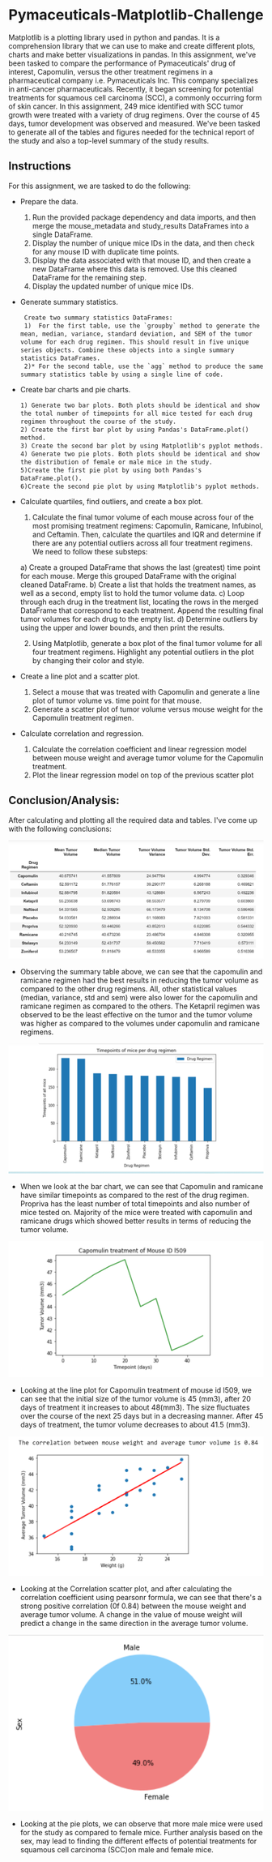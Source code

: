 # Pymaceuticals-Matplotlib-Challenge



Matplotlib is a plotting library used in python and pandas. It is a comprehension library that we can use to make and create different plots, charts and make better visualizations in pandas. In this assignment, we've been tasked to compare the performance of Pymaceuticals' drug of interest, Capomulin, versus the other treatment regimens in a  pharmaceutical company i.e. Pymaceuticals Inc. This company  specializes in anti-cancer pharmaceuticals. Recently, it began screening for potential treatments for squamous cell carcinoma (SCC), a commonly occurring form of skin cancer. In this assignment, 249 mice identified with SCC tumor growth were treated with a variety of drug regimens. Over the course of 45 days, tumor development was observed and measured. We've been tasked to generate all of the tables and figures needed for the technical report of the study and also a top-level summary of the study results.


## Instructions
For this assignment, we are tasked to do the following:

* Prepare the data.
     1) Run the provided package dependency and data imports, and then merge the mouse_metadata and study_results DataFrames into a single DataFrame.
     2) Display the number of unique mice IDs in the data, and then check for any mouse ID with duplicate time points. 
     3) Display the data associated with that mouse ID, and then create a new DataFrame where this data is removed. Use this cleaned DataFrame for the remaining step.
     4) Display the updated number of unique mice IDs.

* Generate summary statistics. 

       Create two summary statistics DataFrames:
       1)  For the first table, use the `groupby` method to generate the mean, median, variance, standard deviation, and SEM of the tumor volume for each drug regimen. This should result in five unique series objects. Combine these objects into a single summary statistics DataFrames.
       2)* For the second table, use the `agg` method to produce the same summary statistics table by using a single line of code.


* Create bar charts and pie charts. 

      1) Generate two bar plots. Both plots should be identical and show the total number of timepoints for all mice tested for each drug regimen throughout the course of the study.
      2) Create the first bar plot by using Pandas's DataFrame.plot() method.
      3) Create the second bar plot by using Matplotlib's pyplot methods.
      4) Generate two pie plots. Both plots should be identical and show the distribution of female or male mice in the study.
      5)Create the first pie plot by using both Pandas's DataFrame.plot().
      6)Create the second pie plot by using Matplotlib's pyplot methods.

* Calculate quartiles, find outliers, and create a box plot. 

   1) Calculate the final tumor volume of each mouse across four of the most promising treatment regimens: Capomulin, Ramicane, Infubinol, and Ceftamin. Then, calculate the quartiles and IQR and determine if there are any potential outliers across all four treatment regimens. We need to follow these substeps:
     
     a) Create a grouped DataFrame that shows the last (greatest) time point for each mouse. Merge this grouped DataFrame with the original cleaned DataFrame. 
     b) Create a list that holds the treatment names, as well as a second, empty list to hold the tumor volume data. 
     c) Loop through each drug in the treatment list, locating the rows in the merged DataFrame that correspond to each treatment. Append the resulting final tumor volumes for each drug to the empty list. 
     d) Determine outliers by using the upper and lower bounds, and then print the results.

   2) Using Matplotlib, generate a box plot of the final tumor volume for all four treatment regimens. Highlight any potential outliers in the plot by changing their color and style.  

* Create a line plot and a scatter plot. 

   1) Select a mouse that was treated with Capomulin and generate a line plot of tumor volume vs. time point for that mouse.
   2) Generate a scatter plot of tumor volume versus mouse weight for the Capomulin treatment regimen.

* Calculate correlation and regression. 

   1) Calculate the correlation coefficient and linear regression model between mouse weight and average tumor volume for the Capomulin treatment.
   2) Plot the linear regression model on top of the previous scatter plot

 
## Conclusion/Analysis:

After calculating and plotting all the required data and tables. I've come up with the following conclusions:

![Image](Images/Summary_statistics_table.png)

   * Observing the summary table above, we can see that the capomulin and ramicane regimen had the best results in reducing the tumor volume as compared to the other drug regimens. All, other statistical values (median, variance, std and sem) were also lower for the capomulin and ramicane regimen as compared to the others. The Ketapril regimen was observed to be the least effective on the tumor and the tumor volume was higher as compared to the volumes under capomulin and ramicane regimens.

![Image](Images/Bar_chart_Timepoints.png)   


   * When we look at the bar chart, we can see that Capomulin and ramicane have similar timepoints as compared to the rest of the drug regimen. Propriva has the least number of total timepoints and also number of mice tested on. Majority of the mice were treated with capomulin and ramicane drugs which showed better results in terms of reducing the tumor volume. 

![Image](Images/Line_chart.png)   


   * Looking at the line plot for Capomulin treatment of mouse id l509, we can see that the initial size of the tumor volume is 45 (mm3), after 20 days of treatment it increases to about 48(mm3). The size fluctuates over the course of the next 25 days but in a decreasing manner. After 45 days of treatment, the tumor volume decreases to about 41.5 (mm3). 

![Image](Images/Correlation_plot.png)   

   * Looking at the Correlation scatter plot, and after calculating the correlation coefficient using pearsonr formula, we can see that there's a strong positive correlation (0f 0.84) between the mouse weight and average tumor volume. A change in the value of mouse weight will predict a change in the same direction in the average tumor volume.

![Image](Images/pie_chart.png)  


   * Looking at the pie plots, we can observe that more male mice were used for the study as compared to female mice.  Further analysis based on the sex, may lead to finding the different effects of potential treatments for squamous cell carcinoma (SCC)on male and female mice.

